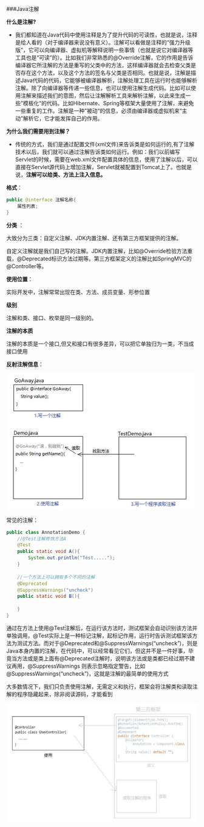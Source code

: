 ###Java注解

**什么是注解?**

- 我们都知道在Java代码中使用注释是为了提升代码的可读性，也就是说，注释是给人看的（对于编译器来说没有意义）。注解可以看做是注释的“强力升级版"，它可以向编译器、虚拟机等解释说明一些事情（也就是说它对编译器等工具也是“可读”的）。比如我们非常熟悉的@Override注解，它的作用是告诉编译器它所注解的方法是重写的父类中的方法，这样编译器就会去检查父类是否存在这个方法，以及这个方法的签名与父类是否相同。也就是说，注解是描述Java代码的代码，它能够被编译器解析，注解处理工具在运行时也能够解析注解。除了向编译器等传递一些信息，也可以使用注解生成代码。比如可以使用注解来描述我们的意图，然后让注解解析工具来解析注解，以此来生成一些”模板化“的代码。比如Hibernate、Spring等框架大量使用了注解，来避免一些重复的工作。注解是一种”被动“的信息，必须由编译器或虚拟机来“主动”解析它，它才能发挥自己的作用。



**为什么我们需要用到注解？**

- 传统的方式，我们是通过配置文件(xml文件)来告诉类是如何运行的,有了注解技术以后，我们就可以通过注解告诉类如何运行。例如：我们以前编写Servlet的时候，需要在web.xml文件配置具体的信息，使用了注解以后，可以直接在Servlet源代码上增加注解，Servlet就被配置到Tomcat上了。也就是说，**注解可以给类、方法上注入信息。**



**格式**：

```Java
public @interface 注解名称{
    属性列表;
}
```



**分类** ：

大致分为三类：自定义注解、JDK内置注解、还有第三方框架提供的注解。 

自定义注解就是我们自己写的注解。JDK内置注解，比如@Override检验方法重载，@Deprecated标识方法过期等。第三方框架定义的注解比如SpringMVC的@Controller等。



**使用位置**：

实际开发中，注解常常出现在类、方法、成员变量、形参位置



**级别**

注解和类、接口、枚举是同一级别的。



**注解的本质**

注解的本质是一个接口,但又和接口有很多差异，可以把它单独归为一类，不当成接口使用



**反射注解信息**：

![反射注解信息](./反射注解信息.png)



常见的注解：

```java
public class AnnotationDemo {
    //@Test注解修饰方法A
    @Test
    public static void A(){
        System.out.println("Test.....");
    }

    //一个方法上可以拥有多个不同的注解
    @Deprecated
    @SuppressWarnings("uncheck")
    public static void B(){

    }
}
```

通过在方法上使用@Test注解后，在运行该方法时，测试框架会自动识别该方法并单独调用，@Test实际上是一种标记注解，起标记作用，运行时告诉测试框架该方法为测试方法。而对于@Deprecated和@SuppressWarnings(“uncheck”)，则是Java本身内置的注解，在代码中，可以经常看见它们，但这并不是一件好事，毕竟当方法或是类上面有@Deprecated注解时，说明该方法或是类都已经过期不建议再用，@SuppressWarnings 则表示忽略指定警告，比如@SuppressWarnings(“uncheck”)，这就是注解的最简单的使用方式



大多数情况下，我们只负责使用注解，无需定义和执行，框架会将注解类和读取注解的程序隐藏起来，除非阅读源码，才能看到

![使用第三方框架注解](./使用第三方框架注解.png)
